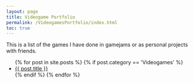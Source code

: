 ```yaml
---
layout: page
title: Videogame Portfolio
permalink: /VideogamesPortfolio/index.html
toc: true
---
```


This is a list of the games I have done in gamejams or as personal projects with friends.

<div>
<ul>
{% for post in site.posts %}
    {% if post.category == 'Videogames' %}
        <li><a href="{{site.url}}{{ post.url }}index.html">{{ post.title }}</a></li>
    {% endif %}
{% endfor %}
</ul>
</div>

